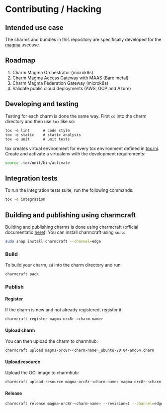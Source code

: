 # Contributing / Hacking

## Intended use case

The charms and bundles in this repository are specifically developed for the 
[magma](https://www.magmacore.org/) usecase.

## Roadmap

1. Charm Magma Orchestrator (microk8s)
2. Charm Magma Access Gateway with MAAS (Bare metal)
3. Charm Magma Federation Gateway (microk8s)
4. Validate public cloud deployments (AWS, GCP and Azure)

## Developing and testing
Testing for each charm is done the same way. First `cd` into the charm directory and then use 
`tox` like so:
```shell
tox -e lint      # code style
tox -e static    # static analysis
tox -e unit      # unit tests
```

tox creates virtual environment for every tox environment defined in
[tox.ini](tox.ini). Create and activate a virtualenv with the development requirements:

```bash
source .tox/unit/bin/activate
```

## Integration tests
To run the integration tests suite, run the following commands:
```bash
tox -e integration
```

## Building and publishing using charmcraft
Building and publishing charms is done using charmcraft (official documentatio
[here](https://juju.is/docs/sdk/publishing)). You can install charmcraft using `snap`:

```bash
sudo snap install charmcraft --channel=edge
```

### Build
To build your charm, `cd` into the charm directory and run:
```bash
charmcraft pack
```

### Publish

#### Register
If the charm is new and not already registered, register it:

```bash
charmcraft register magma-orc8r-<charm-name>
```

#### Upload charm
You can then upload the charm to charmhub:
```bash
charmcraft upload magma-orc8r-<charm-name>_ubuntu-20.04-amd64.charm
```

#### Upload resource
Upload the OCI image to charmhub:
```bash
charmcraft upload-resource magma-orc8r-<charm-name> magma-orc8r-<charm-name>-image --image=docker.artifactory.magmacore.org/controller@sha256:28abd1764f7a1486af533d3a6caa3bfb23033a9786df68d0374447ba75ce5fae
```

#### Release
```bash
charmcraft release magma-orc8r-<charm-name> --revision=1 --channel=edge --resource=magma-orc8r-<charm-name>-image:1
```
